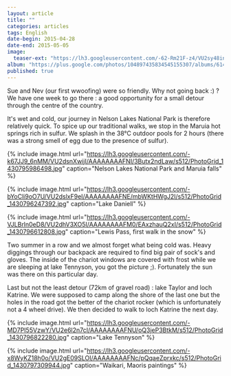 ```yaml
---
layout: article
title: ""
categories: articles
tags: English
date-begin: 2015-04-28
date-end: 2015-05-05
image: 
  teaser-ext: "https://lh3.googleusercontent.com/-62-Rm21F-z4/VU2sy48in1I/AAAAAAAAFTU/sreA80JBX0M/s640/IMG_3446.JPG"
album: "https://plus.google.com/photos/104897435834545155307/albums/6146742259154179905?authkey=COXhl-Lw_57vwAE"
published: true
---
```


Sue and Nev (our first wwoofing) were so friendly. Why not going back :) ? We have one week to go there : a good opportunity for a small detour through the centre of the country.

It's wet and cold, our journey in Nelson Lakes National Park is therefore relatively quick. To spice up our traditional walks, we stop in the Maruia hot springs rich in sulfur. We splash in the 38°C outdoor pools for 2 hours (there was a strong smell of egg due to the presence of sulfur).

{% include image.html url="https://lh3.googleusercontent.com/-k67JJ9_6nMM/VU2dsnXwijI/AAAAAAAAFNI/3Butx2ndLaw/s512/PhotoGrid_1430795986498.jpg" caption="Nelson Lakes National Park and Maruia falls" %}

{% include image.html url="https://lh3.googleusercontent.com/-bYoCli9oO7U/VU2dslxF9eI/AAAAAAAAFNE/mbWKtHWgJ2I/s512/PhotoGrid_1430796247392.jpg" caption="Lake Daniell" %}

{% include image.html url="https://lh3.googleusercontent.com/-VJLBrln0eD8/VU2dhV3XO5I/AAAAAAAAFM0/EAxzhauQ2xI/s512/PhotoGrid_1430796612808.jpg" caption="Lewis Pass, first walk in the snow" %}

Two summer in a row and we almost forget what being cold was. Heavy diggings through our backpack are required to find big pair of sock's and gloves. The inside of the chariot windows are covered with frost while we are sleeping at lake Tennyson, you got the picture ;). Fortunately the sun was there on this particular day.

Last but not the least detour (72km of gravel road) : lake Taylor and loch Katrine. We were supposed to camp along the shore of the last one but the holes in the road got the better of the chariot rocker (which is unfortunately not a 4 wheel drive). We then decided to walk to loch Katrine the next day.

{% include image.html url="https://lh3.googleusercontent.com/-MD7PI55VzwY/VU2e6l2n7cI/AAAAAAAAFNU/oQ3jeP3BtkM/s512/PhotoGrid_1430796822280.jpg" caption="Lake Tennyson" %}

{% include image.html url="https://lh3.googleusercontent.com/-x8WyKZ18h0o/VU2gE09SLOI/AAAAAAAAFNc/pQqaeZprxkc/s512/PhotoGrid_1430797309944.jpg" caption="Waikari, Maoris paintings" %}
